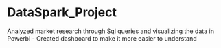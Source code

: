 # DataSpark_Project
Analyzed market research through Sql queries and visualizing the data in Powerbi - Created dashboard to make it more easier to understand
